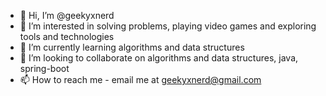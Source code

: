 - 👋 Hi, I’m @geekyxnerd
- 👀 I’m interested in solving problems, playing video games and exploring tools and technologies 
- 🌱 I’m currently learning algorithms and data structures
- 💞️ I’m looking to collaborate on algorithms and data structures, java, spring-boot
- 📫 How to reach me - email me at geekyxnerd@gmail.com

<!---
geekyxnerd/geekyxnerd is a ✨ special ✨ repository because its `README.md` (this file) appears on your GitHub profile.
You can click the Preview link to take a look at your changes.
--->
